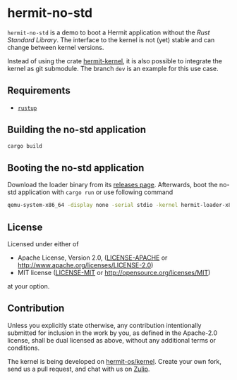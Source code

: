 # hermit-no-std

`hermit-no-std` is a demo to boot a Hermit application without the _Rust Standard Library_.
The interface to the kernel is not (yet) stable and can change between kernel versions.

Instead of using the crate [hermit-kernel](https://crates.io/crates/hermit-kernel), it is also possible to integrate the kernel as git submodule.
The branch `dev` is an example for this use case.

## Requirements

* [`rustup`](https://www.rust-lang.org/tools/install)

## Building the no-std application

```sh
cargo build
```

## Booting the no-std application

Download the loader binary from its [releases page](https://github.com/hermit-os/loader/releases).
Afterwards, boot the no-std application with `cargo run` or use following command

```sh
qemu-system-x86_64 -display none -serial stdio -kernel hermit-loader-x86_64 -cpu Skylake-Client -device isa-debug-exit,iobase=0xf4,iosize=0x04 -smp 1 -m 512M -netdev user,id=u1,hostfwd=tcp::9975-:9975,hostfwd=udp::9975-:9975,net=192.168.76.0/24,dhcpstart=192.168.76.9 -device virtio-net-pci,netdev=u1,disable-legacy=on -initrd target/x86_64-unknown-none/debug/hermit-no-std
```

## License

Licensed under either of

* Apache License, Version 2.0, ([LICENSE-APACHE](LICENSE-APACHE) or http://www.apache.org/licenses/LICENSE-2.0)
* MIT license ([LICENSE-MIT](LICENSE-MIT) or http://opensource.org/licenses/MIT)

at your option.

## Contribution

Unless you explicitly state otherwise, any contribution intentionally submitted for inclusion in the work by you, as defined in the Apache-2.0 license, shall be dual licensed as above, without any additional terms or conditions.

The kernel is being developed on [hermit-os/kernel](https://github.com/hermit-os/kernel).
Create your own fork, send us a pull request, and chat with us on [Zulip](https://hermit.zulipchat.com/).
